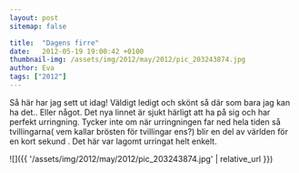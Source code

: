 ```yaml
---
layout: post
sitemap: false

title:  "Dagens firre"
date:   2012-05-19 19:00:42 +0100
thumbnail-img: /assets/img/2012/may/2012/pic_203243874.jpg
author: Eva
tags: ["2012"]
---
```


Så här har jag sett ut idag! Väldigt ledigt och skönt så där som bara jag kan ha det.. Eller något. Det nya linnet är sjukt härligt att ha på sig och har perfekt urringning. Tycker inte om när urringningen far ned hela tiden så tvillingarna( vem kallar brösten för tvillingar ens?) blir en del av världen för en kort sekund . Det här var lagomt urringat helt enkelt.

![]({{ '/assets/img/2012/may/2012/pic_203243874.jpg'  | relative_url }})


